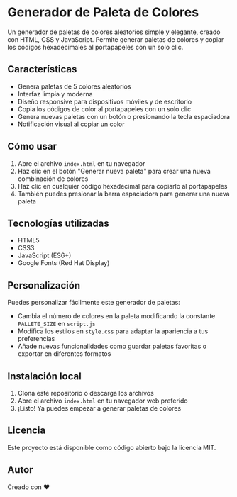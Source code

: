 # Generador de Paleta de Colores

Un generador de paletas de colores aleatorios simple y elegante, creado con HTML, CSS y JavaScript. Permite generar paletas de colores y copiar los códigos hexadecimales al portapapeles con un solo clic.

## Características

- Genera paletas de 5 colores aleatorios
- Interfaz limpia y moderna
- Diseño responsive para dispositivos móviles y de escritorio
- Copia los códigos de color al portapapeles con un solo clic
- Genera nuevas paletas con un botón o presionando la tecla espaciadora
- Notificación visual al copiar un color

## Cómo usar

1. Abre el archivo `index.html` en tu navegador
2. Haz clic en el botón "Generar nueva paleta" para crear una nueva combinación de colores
3. Haz clic en cualquier código hexadecimal para copiarlo al portapapeles
4. También puedes presionar la barra espaciadora para generar una nueva paleta

## Tecnologías utilizadas

- HTML5
- CSS3
- JavaScript (ES6+)
- Google Fonts (Red Hat Display)

## Personalización

Puedes personalizar fácilmente este generador de paletas:

- Cambia el número de colores en la paleta modificando la constante `PALLETE_SIZE` en `script.js`
- Modifica los estilos en `style.css` para adaptar la apariencia a tus preferencias
- Añade nuevas funcionalidades como guardar paletas favoritas o exportar en diferentes formatos

## Instalación local

1. Clona este repositorio o descarga los archivos
2. Abre el archivo `index.html` en tu navegador web preferido
3. ¡Listo! Ya puedes empezar a generar paletas de colores

## Licencia

Este proyecto está disponible como código abierto bajo la licencia MIT.

## Autor

Creado con ❤️

